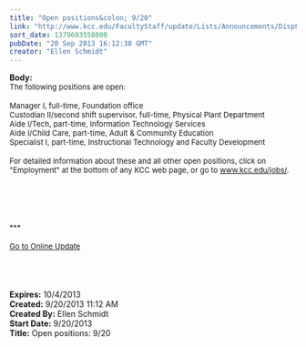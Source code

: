 ```yaml
---
title: "Open positions&colon; 9/20"
link: "http://www.kcc.edu/FacultyStaff/update/Lists/Announcements/DispForm.aspx?ID=1255"
sort_date: 1379693558000
pubDate: "20 Sep 2013 16:12:38 GMT"
creator: "Ellen Schmidt"
---
```


<div><b>Body:</b> <div class="ExternalClassFFE9663C08B048A6A3EEE16EDA759DFF"><div>
<div class="ExternalClass0D2E544DA6DB4DACAB271DE4D6C2767B">
<div><font size="2">The following positions are open: </font></div>
<div><br /><font size="2">Manager I, full-time, Foundation office<br />Custodian II/second shift supervisor, full-time, Physical Plant Department</font></div>
<div><font size="2">Aide I/Tech, part-time, Information Technology Services<br />Aide I/Child Care, part-time, Adult &amp; Community Education<br />Specialist I, part-time, Instructional Technology and Faculty Development</font></div>
<div><font size="2"></font> </div>
<div><font size="2">For detailed information about these and all other open positions, click on &quot;Employment&quot; at the bottom of any KCC web page, or go to </font><a href="/jobs"><font size="2">www.kcc.edu/jobs/</font></a><font size="2">.</font></div>
<div><font size="2"></font></div>
<div><font size="2"></font></div>
<div>
<div><br /></div>
<div> </div>
<div> </div>
<div><br /> </div>
<div><font size="2">***</font></div>
<div><font size="2"></font> </div>
<div><font size="2"></font></div>
<div><font size="2"></font></div>
<div><font size="2"></font></div>
<div><font size="2"></font></div>
<div><font size="2"><a href="/FacultyStaff/update/Pages/dailyupdate.aspx">Go to Online Update</a></font></div>
<div><font size="2"></font> </div>
<div><font size="2"></font> </div>
<div><font size="2"></font> </div>
<div><font size="2"></font> </div></div></div></div></div></div>
<div><b>Expires:</b> 10/4/2013</div>
<div><b>Created:</b> 9/20/2013 11:12 AM</div>
<div><b>Created By:</b> Ellen Schmidt</div>
<div><b>Start Date:</b> 9/20/2013</div>
<div><b>Title:</b> Open positions: 9/20</div>
